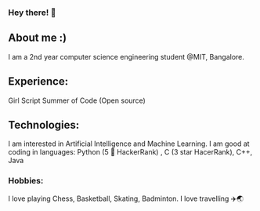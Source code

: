 ### Hey there! 👋

## About me :)
I am a 2nd year computer science engineering student @MIT, Bangalore. 

## Experience: 
Girl Script Summer of Code (Open source) 

## Technologies:
I am interested in Artificial Intelligence and Machine Learning. 
I am good at coding in languages: Python (5 🌟 HackerRank) , C (3 star HacerRank), C++, Java

### Hobbies:
I love playing Chess, Basketball, Skating, Badminton. 
I love travelling ✈️🌏

<!--
**haiyashah/haiyashah** is a ✨ _special_ ✨ repository because its `README.md` (this file) appears on your GitHub profile.

Here are some ideas to get you started:

- 🔭 I’m currently working on ...
- 🌱 I’m currently learning ...
- 👯 I’m looking to collaborate on ...
- 🤔 I’m looking for help with ...
- 💬 Ask me about ...
- 📫 How to reach me: ...
- 😄 Pronouns: ...
- ⚡ Fun fact: ...
-->
